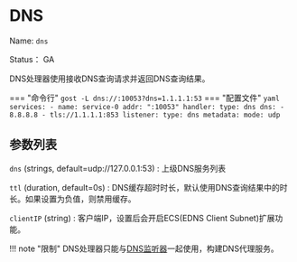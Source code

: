 # DNS

Name: `dns`

Status： GA

DNS处理器使用接收DNS查询请求并返回DNS查询结果。

=== "命令行"
    ```
	gost -L dns://:10053?dns=1.1.1.1:53
	```
=== "配置文件"
    ```yaml
	services:
	- name: service-0
	  addr: ":10053"
	  handler:
		type: dns
		dns:
		- 8.8.8.8
		- tls://1.1.1.1:853
	  listener:
		type: dns
		metadata:
		  mode: udp
	```

## 参数列表

`dns` (strings, default=udp://127.0.0.1:53)
:    上级DNS服务列表

`ttl` (duration, default=0s)
:    DNS缓存超时时长，默认使用DNS查询结果中的时长。如果设置为负值，则禁用缓存。

`clientIP` (string)
:    客户端IP，设置后会开启ECS(EDNS Client Subnet)扩展功能。

!!! note "限制"
    DNS处理器只能与[DNS监听器](/reference/listeners/dns/)一起使用，构建DNS代理服务。



